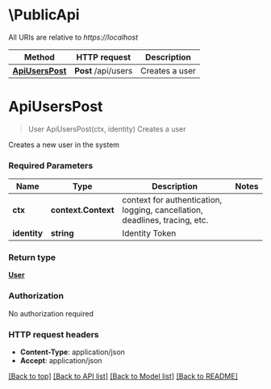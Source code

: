 # \PublicApi

All URIs are relative to *https://localhost*

Method | HTTP request | Description
------------- | ------------- | -------------
[**ApiUsersPost**](PublicApi.md#ApiUsersPost) | **Post** /api/users | Creates a user


# **ApiUsersPost**
> User ApiUsersPost(ctx, identity)
Creates a user

Creates a new user in the system

### Required Parameters

Name | Type | Description  | Notes
------------- | ------------- | ------------- | -------------
 **ctx** | **context.Context** | context for authentication, logging, cancellation, deadlines, tracing, etc.
  **identity** | **string**| Identity Token | 

### Return type

[**User**](User.md)

### Authorization

No authorization required

### HTTP request headers

 - **Content-Type**: application/json
 - **Accept**: application/json

[[Back to top]](#) [[Back to API list]](../README.md#documentation-for-api-endpoints) [[Back to Model list]](../README.md#documentation-for-models) [[Back to README]](../README.md)

